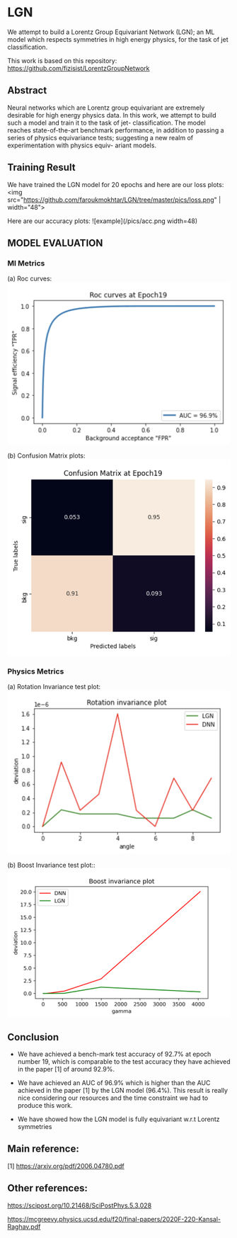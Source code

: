 # LGN

We attempt to build a Lorentz Group Equivariant Network (LGN); an ML model which respects symmetries in high energy physics, for the task of jet classification.

This work is based on this repository: https://github.com/fizisist/LorentzGroupNetwork

## Abstract
Neural networks which are Lorentz group equivariant are extremely desirable for high energy physics data. In this work, we attempt to build such a model and train it to the task of jet- classification. The model reaches state-of-the-art benchmark performance, in addition to passing a series of physics equivariance tests; suggesting a new realm of experimentation with physics equiv- ariant models.


## Training Result
We have trained the LGN model for 20 epochs and here are our loss plots:
<img src="https://github.com/faroukmokhtar/LGN/tree/master/pics/loss.png" | width="48">

Here are our accuracy plots:
![example](/pics/acc.png width=48)

## MODEL EVALUATION
### Ml Metrics

(a) Roc curves:
![example](/pics/ROC.png)


(b) Confusion Matrix plots:
![example](/pics/ConusionMatrix.png)

### Physics Metrics

(a) Rotation Invariance test plot:
![example](/pics/RotInv.png)


(b) Boost Invariance test plot::
![example](/pics/BoostInv.png)



## Conclusion

- We have achieved a bench-mark test accuracy of 92.7% at epoch number 19, which is comparable to the test accuracy they have achieved in the paper [1] of around 92.9%.


- We have achieved an AUC of 96.9% which is higher than the AUC achieved in the paper [1] by the LGN model (96.4%). This result is really nice considering our resources and the time constraint we had to produce this work.

- We have showed how the LGN model is fully equivariant w.r.t Lorentz symmetries


## Main reference: 
[1] https://arxiv.org/pdf/2006.04780.pdf

## Other references: 
https://scipost.org/10.21468/SciPostPhys.5.3.028

https://mcgreevy.physics.ucsd.edu/f20/final-papers/2020F-220-Kansal-Raghav.pdf
